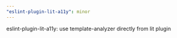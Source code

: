 ```yaml
---
"eslint-plugin-lit-a11y": minor
---
```


eslint-plugin-lit-a11y: use template-analyzer directly from lit plugin
